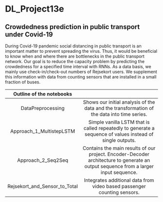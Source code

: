 # DL_Project13e

## Crowdedness prediction in public transport under Covid-19
During Covid-19 pandemic social distancing in public transport is an important matter to prevent spreading the virus. Thus, it would be beneficial to know when and where there are bottlenecks in the public transport network. Our goal is to reduce the capacity problem by predicting the crowdedness for a specified time interval with RNNs. As a data basis, we mainly use check-in/check-out numbers of Rejsekort users. We supplement this information with data from counting sensors that are installed in a small fraction of buses.

|**Outline of the notebooks**||
|:---:|:---:|
|DataPreprocessing| Shows our initial analysis of the data and the transformation of the data into time series.|
|Approach_1_MultistepLSTM| Simple vanilla LSTM that is called repeatedly to generate a sequence of values instead of single outputs.|
|Approach_2_Seq2Seq| Contains the main results of our project. Encoder-Decoder architecture to generate an output sequence from a larger input sequence.|
|Rejsekort_and_Sensor_to_Total| Integrates additional data from video based passenger counting sensors.|
